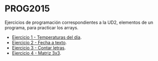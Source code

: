 # PROG2015

Ejercicios de programación correspondientes a la UD2, elementos de un programa, para practicar los arrays.

- [Ejercicio 1 - Temperaturas del día](./01_temperaturas_dia/).
- [Ejercicio 2 - Fecha a texto](./02_fecha_texto/).
- [Ejercicio 3 - Contar letras](./03_contar_letras/).
- [Ejercicio 4 - Matriz 3x3](./04_matriz_3x3/).
